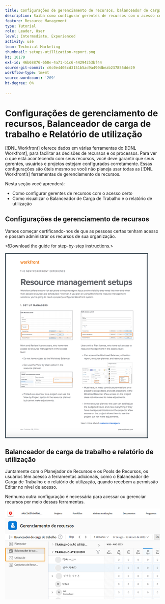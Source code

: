 ```yaml
---
title: Configurações de gerenciamento de recursos, balanceador de carga de trabalho e Utilização... (Os títulos não devem ter mais de 60 caracteres)
description: Saiba como configurar gerentes de recursos com o acesso correto e como visualizar o balanceador de carga de trabalho e o relatório de utilização.
feature: Resource Management
type: Tutorial
role: Leader, User
level: Intermediate, Experienced
activity: use
team: Technical Marketing
thumbnail: setups-utillization-report.png
kt: 10179
exl-id: 46b68876-658e-4a71-b1c6-44294253bf44
source-git-commit: c6c0e4405cd3151b5ad9a490dbeab237855dde29
workflow-type: tm+mt
source-wordcount: '209'
ht-degree: 0%

---
```


# Configurações de gerenciamento de recursos, Balanceador de carga de trabalho e Relatório de utilização

[!DNL Workfront] oferece dados em várias ferramentas do [!DNL Workfront], para facilitar as decisões de recursos e os processos. Para ver o que está acontecendo com seus recursos, você deve garantir que seus gerentes, usuários e projetos estejam configurados corretamente. Essas configurações são úteis mesmo se você não planeja usar todas as [!DNL Workfront’s] ferramentas de gerenciamento de recursos.

Nesta seção você aprenderá:

* Como configurar gerentes de recursos com o acesso certo
* Como visualizar o Balanceador de Carga de Trabalho e o relatório de utilização

## Configurações de gerenciamento de recursos

Vamos começar certificando-nos de que as pessoas certas tenham acesso e possam administrar os recursos de sua organização.

&lt;!Download the guide for step-by-step instructions.&gt;

![O gerenciamento de recursos configura um pager](assets/rm_setup01.png)


## Balanceador de carga de trabalho e relatório de utilização

Juntamente com o Planejador de Recursos e os Pools de Recursos, os usuários têm acesso a ferramentas adicionais, como o Balanceador de Carga de Trabalho e o relatório de utilização, quando recebem a permissão Editar no nível de acesso.

Nenhuma outra configuração é necessária para acessar ou gerenciar recursos por meio dessas ferramentas.

![Balanceador de carga de trabalho com relatório de utilização](assets/rm_setup02.png)
